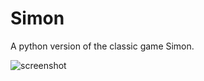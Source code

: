 # Simon
A python version of the classic game Simon.

![screenshot](https://i.imgur.com/XJjFKQf.png)
